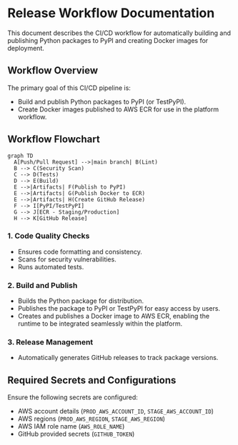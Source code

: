 # Release Workflow Documentation

This document describes the CI/CD workflow for automatically building and publishing Python packages to PyPI and creating Docker images for deployment.

## Workflow Overview

The primary goal of this CI/CD pipeline is:

- Build and publish Python packages to PyPI (or TestPyPI).
- Create Docker images published to AWS ECR for use in the platform workflow.

## Workflow Flowchart

```mermaid
graph TD
  A[Push/Pull Request] -->|main branch| B(Lint)
  B --> C(Security Scan)
  C --> D(Tests)
  D --> E(Build)
  E -->|Artifacts| F(Publish to PyPI)
  E -->|Artifacts| G(Publish Docker to ECR)
  E -->|Artifacts| H(Create GitHub Release)
  F --> I[PyPI/TestPyPI]
  G --> J[ECR - Staging/Production]
  H --> K[GitHub Release]
```

### 1. Code Quality Checks
- Ensures code formatting and consistency.
- Scans for security vulnerabilities.
- Runs automated tests.

### 2. Build and Publish
- Builds the Python package for distribution.
- Publishes the package to PyPI or TestPyPI for easy access by users.
- Creates and publishes a Docker image to AWS ECR, enabling the runtime to be integrated seamlessly within the platform.

### 3. Release Management
- Automatically generates GitHub releases to track package versions.

## Required Secrets and Configurations
Ensure the following secrets are configured:
- AWS account details (`PROD_AWS_ACCOUNT_ID`, `STAGE_AWS_ACCOUNT_ID`)
- AWS regions (`PROD_AWS_REGION`, `STAGE_AWS_REGION`)
- AWS IAM role name (`AWS_ROLE_NAME`)
- GitHub provided secrets (`GITHUB_TOKEN`)



